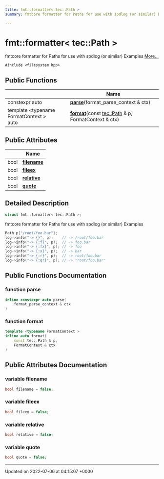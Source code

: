 ```yaml
---
title: fmt::formatter< tec::Path >
summary: fmtcore formatter for Paths for use with spdlog (or similar) Examples 

---
```


# fmt::formatter< tec::Path >



fmtcore formatter for Paths for use with spdlog (or similar) Examples  [More...](#detailed-description)


`#include <filesystem.hpp>`

## Public Functions

|                | Name           |
| -------------- | -------------- |
| constexpr auto | **[parse](/engine/Classes/structfmt_1_1formatter_3_01tec_1_1_path_01_4/#function-parse)**(format_parse_context & ctx) |
| template <typename FormatContext \> <br>auto | **[format](/engine/Classes/structfmt_1_1formatter_3_01tec_1_1_path_01_4/#function-format)**(const [tec::Path](/engine/Classes/classtec_1_1_path/) & p, FormatContext & ctx) |

## Public Attributes

|                | Name           |
| -------------- | -------------- |
| bool | **[filename](/engine/Classes/structfmt_1_1formatter_3_01tec_1_1_path_01_4/#variable-filename)**  |
| bool | **[fileex](/engine/Classes/structfmt_1_1formatter_3_01tec_1_1_path_01_4/#variable-fileex)**  |
| bool | **[relative](/engine/Classes/structfmt_1_1formatter_3_01tec_1_1_path_01_4/#variable-relative)**  |
| bool | **[quote](/engine/Classes/structfmt_1_1formatter_3_01tec_1_1_path_01_4/#variable-quote)**  |

## Detailed Description

```cpp
struct fmt::formatter< tec::Path >;
```

fmtcore formatter for Paths for use with spdlog (or similar) Examples 



```cpp
Path p{"/root/foo.bar"};
log->info("-> {}", p);    // -> /root/foo.bar
log->info("-> {:f}", p);  // -> foo.bar
log->info("-> {:fx}", p); // -> foo
log->info("-> {:x}", p);  // -> bar
log->info("-> {:r}", p);  // -> root/foo.bar
log->info("-> {:qr}", p); // -> "root/foo.bar"
```

## Public Functions Documentation

### function parse

```cpp
inline constexpr auto parse(
    format_parse_context & ctx
)
```


### function format

```cpp
template <typename FormatContext >
inline auto format(
    const tec::Path & p,
    FormatContext & ctx
)
```


## Public Attributes Documentation

### variable filename

```cpp
bool filename = false;
```


### variable fileex

```cpp
bool fileex = false;
```


### variable relative

```cpp
bool relative = false;
```


### variable quote

```cpp
bool quote = false;
```


-------------------------------

Updated on 2022-07-06 at 04:15:07 +0000